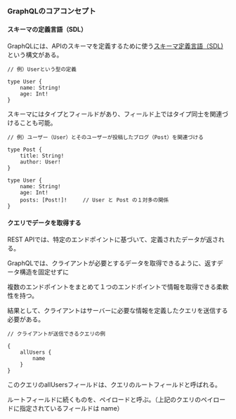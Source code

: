 ### GraphQLのコアコンセプト

#### スキーマの定義言語（SDL）

GraphQLには、APIのスキーマを定義するために使う[スキーマ定義言語（SDL)]()という構文がある。

```
// 例）Userという型の定義

type User {
    name: String!
    age: Int!
}
```

スキーマにはタイプとフィールドがあり、フィールド上ではタイプ同士を関連づけることも可能。

```
// 例）ユーザー（User）とそのユーザーが投稿したブログ（Post）を関連づける

type Post {
    title: String!
    author: User!
}

type User {
    name: String!
    age: Int!
    posts: [Post!]!     // User と Post の１対多の関係
}
```

####  クエリでデータを取得する

REST APIでは、特定のエンドポイントに基づいて、定義されたデータが返される。

GraphQLでは、クライアントが必要とするデータを取得できるように、返すデータ構造を固定せずに

複数のエンドポイントをまとめて１つのエンドポイントで情報を取得できる柔軟性を持つ。

結果として、クライアントはサーバーに必要な情報を定義したクエリを送信する必要がある。

```
// クライアントが送信できるクエリの例

{
    allUsers {
        name
    }
}
```

このクエリのallUsersフィールドは、クエリのルートフィールドと呼ばれる。

ルートフィールドに続くものを、ペイロードと呼ぶ。（上記のクエリのペイロードに指定されているフィールドは name）

